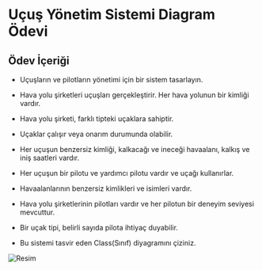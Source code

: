 # Uçuş Yönetim Sistemi Diagram Ödevi



## Ödev İçeriği 


- Uçuşların ve pilotların yönetimi için bir sistem tasarlayın.



- Hava yolu şirketleri uçuşları gerçekleştirir. Her hava yolunun bir kimliği vardır.


- Hava yolu şirketi, farklı tipteki uçaklara sahiptir.


- Uçaklar çalışır veya onarım durumunda olabilir.


- Her uçuşun benzersiz kimliği, kalkacağı ve ineceği havaalanı, kalkış ve iniş saatleri vardır.


- Her uçuşun bir pilotu ve yardımcı pilotu vardır ve uçağı kullanırlar.


- Havaalanlarının benzersiz kimlikleri ve isimleri vardır.


- Hava yolu şirketlerinin pilotları vardır ve her pilotun bir deneyim seviyesi mevcuttur.


- Bir uçak tipi, belirli sayıda pilota ihtiyaç duyabilir.


- Bu sistemi tasvir eden Class(Sınıf) diyagramını çiziniz.

![Resim](https://www.hizliresim.com/ihs9ndb)

 